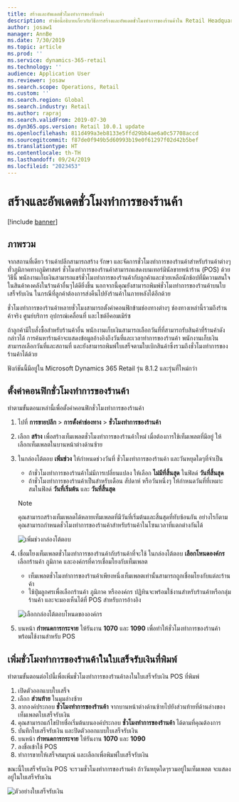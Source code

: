 ```yaml
---
title: สร้างและอัพเดตชั่วโมงทำการของร้านค้า
description: หัวข้อนี้อธิบายเกี่ยวกับวิธีการสร้างและอัพเดตชั่วโมงทำการของร้านค้าใน Retail Headquarters
author: josaw1
manager: AnnBe
ms.date: 7/30/2019
ms.topic: article
ms.prod: ''
ms.service: dynamics-365-retail
ms.technology: ''
audience: Application User
ms.reviewer: josaw
ms.search.scope: Operations, Retail
ms.custom: ''
ms.search.region: Global
ms.search.industry: Retail
ms.author: rapraj
ms.search.validFrom: 2019-07-30
ms.dyn365.ops.version: Retail 10.0.1 update
ms.openlocfilehash: 811d499a3eb8133e5ffd29bb4ae6a0c57708accd
ms.sourcegitcommit: f87de0f949b5d60993b19e0f61297f02d42b5bef
ms.translationtype: HT
ms.contentlocale: th-TH
ms.lasthandoff: 09/24/2019
ms.locfileid: "2023453"
---
```

# <a name="create-and-update-store-hours"></a>สร้างและอัพเดตชั่วโมงทำการของร้านค้า

[!include [banner](../../includes/banner.md)]

## <a name="overview"></a>ภาพรวม

จากสถานที่เดียว ร้านค้าปลีกสามารถสร้าง รักษา และจัดการชั่วโมงทำการของร้านค้าสำหรับร้านค้าต่างๆทั่วภูมิภาคทางภูมิศาสตร์ ชั่วโมงทำการของร้านค้าสามารถแสดงบนเทอร์มินัลขายหน้าร้าน (POS) ด้วยวิธีนี้ พนักงานเก็บเงินสามารถแชร์ชั่วโมงทำการของร้านค้ากับลูกค้าและช่วยเหลือนักช้อปที่มีความสนใจในสินค้าคงคลังในร้านค้าอื่นๆได้ดียิ่งขึ้น นอกจากนี้คุณยังสามารถพิมพ์ชั่วโมงทำการของร้านค้าบนใบเสร็จรับเงิน ในกรณีที่ลูกค้าต้องการส่งคืนไปยังร้านค้าในภายหลังได้อีกด้วย

ชั่วโมงทำการของร้านค้าหลายชั่วโมงสามารถตั้งค่าคอนฟิกข้ามช่องทางต่างๆ ช่องทางเหล่านี้รวมถึงร้านค้าจริง ศูนย์บริการ อุปกรณ์เคลื่อนที่ และไซต์อีคอมเมิร์ซ

ถ้าลูกค้ามีใบสั่งซื้อสำหรับร้านค้าอื่น พนักงานเก็บเงินสามารถเลือกวันที่ที่สามารถรับสินค้าที่ร้านค้าดังกล่าวได้ การค้นหาร้านค้าจะแสดงข้อมูลอ้างอิงถึงวันที่และเวลาทำการของร้านค้า พนักงานเก็บเงินสามารถเลือกวันที่และสถานที่ และยังสามารถพิมพ์ใบเสร็จตามใบเบิกสินค้าซึ่งรวมถึงชั่วโมงทำการของร้านค้าได้ด้วย

ฟังก์ชันนี้มีอยู่ใน Microsoft Dynamics 365 Retail รุ่น 8.1.2 และรุ่นที่ใหม่กว่า

## <a name="configure-store-hours"></a>ตั้งค่าคอนฟิกชั่วโมงทำการของร้านค้า

ทำตามขั้นตอนเหล่านี้เพื่อตั้งค่าคอนฟิกชั่วโมงทำการของร้านค้า

1. ไปที่ **การขายปลีก** \> **การตั้งค่าช่องทาง** \> **ชั่วโมงทำการของร้านค้า**
2. เลือก **สร้าง** เพื่อสร้างเท็มเพลตชั่วโมงทำการของร้านค้าใหม่ เมื่อต้องการใช้เท็มเพลตที่มีอยู่ ให้เลือกเท็มเพลตในบานหน้าต่างด้านซ้าย
3. ในกล่องโต้ตอบ **เพิ่มช่วง** ให้กำหนดช่วงวันที่ ชั่วโมงทำการของร้านค้า และวันหยุดใดๆที่จำเป็น

    - ถ้าชั่วโมงทำการของร้านค้าไม่มีการเปลี่ยนแปลง ให้เลือก **ไม่มีที่สิ้นสุด** ในฟิลด์ **วันที่สิ้นสุด**
    - ถ้าชั่วโมงทำการของร้านค้าเป็นสำหรับเดือน สัปดาห์ หรือวันหนึ่งๆ ให้กำหนดวันที่ที่เหมาะสมในฟิลด์ **วันที่เริ่มต้น** และ **วันที่สิ้นสุด**

    > [!NOTE]
    > คุณสามารถสร้างเท็มเพลตได้หลายเท็มเพลตที่มีวันที่เริ่มต้นและสิ้นสุดที่ทับซ้อนกัน อย่างไรก็ตาม คุณสามารถกำหนดชั่วโมงทำการของร้านค้าสำหรับร้านค้าในโซนเวลาที่แตกต่างกันได้

    ![เพิ่มช่วงกล่องโต้ตอบ](../dev-itpro/media/Storehours1.png "เพิ่มช่วงกล่องโต้ตอบ")

4. เชื่อมโยงเท็มเพลตชั่วโมงทำการของร้านค้ากับร้านค้าที่จะใช้ ในกล่องโต้ตอบ **เลือกโหนดองค์กร** เลือกร้านค้า ภูมิภาค และองค์กรที่ควรเชื่อมโยงกับเท็มเพลต

    - เท็มเพลตชั่วโมงทำการของร้านค้าเพียงหนึ่งเท็มเพลตเท่านั้นสามารถถูกเชื่อมโยงกับแต่ละร้านค้า
    - ใช้ปุ่มลูกศรเพื่อเลือกร้านค้า ภูมิภาค หรือองค์กร ปฏิทินจะพร้อมใช้งานสำหรับร้านค้าหรือกลุ่มร้านค้า และจะมองเห็นได้ที่ POS สำหรับการอ้างอิง

    ![เลือกกล่องโต้ตอบโหนดขององค์กร](../dev-itpro/media/Storehours2.png "เลือกกล่องโต้ตอบโหนดขององค์กร")

5. บนหน้า **กำหนดการกระจาย** ให้รันงาน **1070** และ **1090** เพื่อทำให้ชั่วโมงทำการของร้านค้าพร้อมใช้งานสำหรับ POS

## <a name="add-store-hours-to-printed-receipts"></a>เพิ่มชั่วโมงทำการของร้านค้าในใบเสร็จรับเงินที่พิมพ์

ทำตามขั้นตอนต่อไปนี้เพื่อเพิ่มชั่วโมงทำการของร้านค้าลงในใบเสร็จรับเงิน POS ที่พิมพ์

1. เปิดตัวออกแบบใบเสร็จ
2. เลือก **ส่วนท้าย** ในมุมล่างซ้าย
3. ลากองค์ประกอบ **ชั่วโมงทำการของร้านค้า** จากบานหน้าต่างด้านซ้ายไปยังส่วนท้ายที่ด้านล่างของเท็มเพลตใบเสร็จรับเงิน
4. คุณสามารถแก้ไขป้ายชื่อเริ่มต้นบนองค์ประกอบ **ชั่วโมงทำการของร้านค้า** ได้ตามที่คุณต้องการ
5. บันทึกใบเสร็จรับเงิน และปิดตัวออกแบบใบเสร็จรับเงิน
6. บนหน้า **กำหนดการกระจาย** ให้รันงาน **1070** และ **1090**
7. ลงชื่อเข้าใช้ POS
8. ทำการขายให้เสร็จสมบูรณ์ และเลือกเพื่อพิมพ์ใบเสร็จรับเงิน

ขณะนี้ใบเสร็จรับเงิน POS จะรวมชั่วโมงทำการของร้านค้า ถ้าวันหยุดใดๆรวมอยู่ในเท็มเพลต จะแสดงอยู่ในใบเสร็จรับเงิน

![ตัวอย่างใบเสร็จรับเงิน](../dev-itpro/media/Storehours3.png "ตัวอย่างใบเสร็จรับเงิน")
